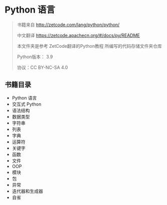 # Python 语言

> 书籍来自 http://zetcode.com/lang/python/python/
> 
> 中文翻译 https://zetcode.apachecn.org/#/docs/py/README
>
> 本文件夹是参考 ZetCode翻译的Python教程 所编写的代码存储文件夹仓库
>
> Python版本： 3.9
> 
> 协议：CC BY-NC-SA 4.0

## 书籍目录

- Python 语言
- 交互式 Python
- 语法结构
- 数据类型
- 字符串
- 列表
- 字典
- 运算符
- 关键字
- 函数
- 文件
- OOP
- 模块
- 包
- 异常
- 迭代器和生成器
- 自省